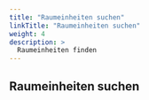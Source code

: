 ```yaml
---
title: "Raumeinheiten suchen"
linkTitle: "Raumeinheiten suchen"
weight: 4
description: >
  Raumeinheiten finden
---
```


## Raumeinheiten suchen
